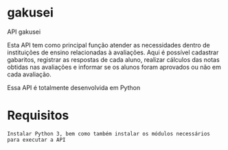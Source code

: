 # gakusei
API gakusei


Esta API tem como principal função atender as necessidades dentro de instituições de ensino relacionadas à avaliações.
Aqui é possível cadastrar gabaritos, registrar as respostas de cada aluno, realizar cálculos das notas obtidas nas avaliações e informar se os alunos foram aprovados ou não em cada avaliação.

Essa API é totalmente desenvolvida em Python

# Requisitos
	Instalar Python 3, bem como também instalar os módulos necessários para executar a API
	